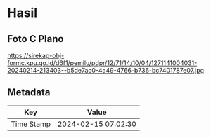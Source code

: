 # Hasil

## Foto C Plano

https://sirekap-obj-formc.kpu.go.id/d6f1/pemilu/pdpr/12/71/14/10/04/1271141004031-20240214-213403--b5de7ac0-4a49-4766-b736-bc7401787e07.jpg


## Metadata

| Key        | Value               |
| ---------- | ------------------- |
| Time Stamp | 2024-02-15 07:02:30 |



